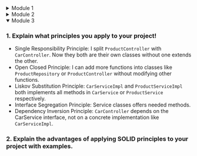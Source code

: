 <details>
<summary>Module 1</summary>

# Reflection 1

## **1. Clean Code Principles Applied**

### **a. Use of Meaningful Naming**
- Class names (`ProductController`, `ProductService`, etc.) and method names (`create`, `update`, `delete`) are descriptive and follow standard naming conventions.
- Variable names like `productId`, `productName`, and `productQuantity` are clear and self-explanatory.


### **b. Consistent Formatting**
- Indentation, spacing, and braces are consistent throughout the code.
- Lombok annotations (`@Getter`, `@Setter`) reduce boilerplate code while maintaining readability.

### **c. Modularization**
- The application is divided into layers:
    - **Controller Layer**: Handles HTTP requests.
    - **Service Layer**: Implements business logic.
    - **Repository Layer**: Manages data storage.
    - **Model Layer**: Represents domain entities.
- This modular structure improves scalability and testability.

---

## **2. Secure Coding Practices Applied**

### **a. Input Validation**
- While not explicitly implemented yet, input validation should be added to ensure that user-provided data (e.g., `productName`, `productQuantity`) is valid and safe.

### **b. Use of HTTPS**
- Ensure that your application runs over HTTPS in production to encrypt data in transit.

### **c. Avoid Hardcoding Sensitive Information**
- There’s no evidence of hardcoded sensitive information (e.g., database credentials). If such information exists, it should be stored in environment variables or a secure configuration file.

### **d. CSRF Protection**
- Spring Security provides CSRF protection by default. If you’re using forms, ensure that CSRF tokens are included in POST requests.

### **e. Error Handling**
- The current implementation does not handle exceptions explicitly. For example, if a product is not found during an edit or delete operation, the application redirects to the product list without notifying the user.

---

## **3. Areas for Improvement**

### **a. Missing Input Validation**
- Currently, there is no validation for user input. For example:
    - What happens if the user submits an empty `productName`?
    - What happens if the user enters a negative or non-numeric value for `productQuantity`?

---

### **b. Missing Exception Handling**
- If a product is not found during an edit or delete operation, the application silently redirects to the product list without informing the user.

---

### **c. Logging**
- The application currently lacks comprehensive logging. Adding logs can help with debugging and monitoring.

---

### **d. Pagination for Large Data Sets**
- The `findAll` method retrieves all products at once. For large datasets, this can lead to performance issues.

---

# Reflection 2
### 1. Writing unit tests is an essential part of software development, and it can evoke a range of feelings depending on the complexity of the code and the testing framework being used. Initially, writing unit tests might feel tedious or time-consuming, especially when dealing with intricate logic or dependencies. However, as you become more familiar with testing frameworks (like JUnit, Mockito, etc.), the process becomes more intuitive and rewarding. Seeing your tests pass gives a sense of confidence in the correctness and reliability of your code.

---
### How Many Unit Tests Should Be Made for a Class?

The number of unit tests for a class depends on several factors:
1. **Functionality**: Each method in the class should ideally have at least one corresponding unit test. If a method has multiple logical branches (e.g., `if-else`, loops, exceptions), each branch should be tested separately.
2. **Code Complexity**: More complex methods with higher cyclomatic complexity require more tests to cover all possible execution paths.
3. **Edge Cases**: Tests should account for edge cases, invalid inputs, and boundary conditions.
4. **Behavioral Scenarios**: For classes that implement business logic, tests should verify expected behavior under various scenarios, including both normal and exceptional cases.

---

### Ensuring That Unit Tests Are Sufficient

To ensure that your unit tests are sufficient to verify your program, consider the following strategies:

1. **Test Coverage Metrics**:
  - Use tools like **JaCoCo**, **Cobertura**, or **SonarQube** to measure code coverage. These tools provide insights into how much of your code is exercised by your tests.
  - Common coverage metrics include:
    - **Line Coverage**: Percentage of lines executed during testing.
    - **Branch Coverage**: Percentage of decision points (e.g., `if` statements) covered.
    - **Method Coverage**: Percentage of methods invoked.
    - **Class Coverage**: Percentage of classes instantiated.

2. **Mutation Testing**:
  - Mutation testing tools (e.g., **PITest**) introduce small changes ("mutations") to your code and check whether your tests detect these changes. This helps identify gaps in your test suite.

3. **Boundary Value Analysis**:
  - Test inputs at the boundaries of acceptable ranges (e.g., minimum, maximum, null values).

4. **Integration and Functional Testing**:
  - While unit tests focus on individual components, integration tests ensure that components work together correctly. Functional tests validate the system's behavior from an end-user perspective.

5. **Review and Refactor**:
  - Regularly review your tests to ensure they remain relevant as the code evolves.
  - Refactor tests to improve readability and maintainability.

### Does 100% Code Coverage Mean No Bugs?

No, achieving **100% code coverage does not guarantee that your code is bug-free**. Here’s why:

1. **Logical Errors**:
  - Code coverage measures whether lines of code are executed, but it doesn’t verify whether the logic is correct. A test might execute a line of code but fail to detect incorrect behavior.

2. **Edge Cases**:
  - Even with full coverage, some edge cases might not be explicitly tested. For example, a test might cover a method but miss rare input combinations.

3. **External Dependencies**:
  - Code coverage doesn’t account for issues arising from external systems (e.g., databases, APIs). Mocking these dependencies in unit tests can mask potential problems.

4. **Non-Functional Requirements**:
  - Code coverage doesn’t address performance, security, usability, or scalability concerns.

5. **Human Error**:
  - Tests themselves can contain bugs or fail to assert the correct behavior.

---

### 2. 
When creating a new functional test suite to verify the number of items in the product list, duplicating the structure of `CreateProductFunctionalTest` introduces several clean code issues:

1. **Code Duplication**:
    - Repeating setup logic (e.g., WebDriver initialization, base URL construction) violates the DRY principle, making the code harder to maintain.

2. **Reduced Readability**:
    - Repetitive boilerplate code obscures the unique functionality being tested, making the tests harder to understand.

3. **Increased Maintenance Overhead**:
    - Changes to shared logic (e.g., setup procedures) require updates in multiple places, increasing effort and risk of inconsistencies.

4. **Violation of SRP**:
    - Embedding setup logic in each test class blurs responsibilities, reducing clarity and modularity.

---

### Things that can improve the code

1. **Extract Common Logic into a Base Class**:
    - Centralize shared setup procedures in a `BaseFunctionalTest` class to avoid duplication.

2. **Use Page Object Model (POM)**:
    - Encapsulate page-specific interactions (e.g., product list verification) in separate classes for better readability and reusability.

3. **Parameterize Tests**:
    - Use tools like JUnit 5's `@ParameterizedTest` to test multiple scenarios without duplicating code.

4. **Leverage Dependency Injection**:
    - Inject shared dependencies (e.g., WebDriver) to decouple test logic from setup logic.

---

### Benefits of those improvements

- Improved maintainability and scalability.
- Enhanced readability by focusing on unique test behavior.
- Adherence to clean code principles like DRY and SRP.

By centralizing shared logic and adopting reusable patterns, the new test suite can remain clean, modular, and professional.
</details>

<details>
<summary>Module 2</summary>

### 1. List the code quality issue(s) that you fixed during the exercise and explain your strategy on fixing them.
PMD detected an unused import which was `org.springframework.web.bind.annotation.*`. This is a wildcard import, I changed it from it into a more explicit imports to improve code clarity and maintainability. Wildcard imports offers convenience, but they can lead to ambiguity and namespace pollution. In large projects with other contributors, although wildcard imports saves space, using a more explicit imports would make the code more readable and predictable. In conclusion, using wildcard imports may saves space but using explicit imports would make the more readable and more predictable.

### 2. Look at your CI/CD workflows (GitHub)/pipelines (GitLab). Do you think the current implementation has met the definition of Continuous Integration and Continuous Deployment? Explain the reasons (minimum 3 sentences)!
The current CI/CD implementation partially meets the definition of Continuous Integration (CI) and Continuous Deployment (CD). The `ci.yml` workflow automates testing on every push and pull request, ensuring code changes are validated through unit tests, which aligns with CI principles. However, while the Dockerfile prepares the application for deployment by building and packaging it into a containerized environment, there is no explicit pipeline or automation for deploying the application to production or staging environments, which is essential for true CD. Additionally, workflows like `pmd.yml` and `scorecard.yml` focus on code quality and security but do not contribute directly to deployment automation.

</details>

<details open>
<summary>Module 3</summary>

### 1. Explain what principles you apply to your project!
- Single Responsibility Principle: I split `ProductController` with `CarController`. Now they both are their own classes without one extends the other.
- Open Closed Principle: I can add more functions into classes like `ProductRepository` or `ProductController` without modifying other functions.
- Liskov Substitution Principle: `CarServiceImpl` and `ProductServiceImpl` both implements all methods in `CarService` or `ProductService` respectively.
- Interface Segregation Principle: Service classes offers needed methods.
- Dependency Inversion Principle: `CarController` depends on the CarService interface, not on a concrete implementation like `CarServiceImpl`.

### 2. Explain the advantages of applying SOLID principles to your project with examples.

</details>